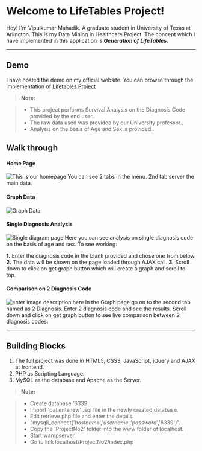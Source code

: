 Welcome to LifeTables Project!
===================


Hey! I'm Vipulkumar Mahadik. A graduate student in University of Texas at Arlington.
This is my Data Mining in Healthcare Project. The concept which I have implemented in this application is ***Generation of LifeTables***. 

----------


Demo
-------------

I have hosted the demo on my official website. You can browse through the implementation of [Lifetables Project](http://vipulkumarmahadik.co.nf/lifetables)

> **Note:**

> - This project performs Survival Analysis on the Diagnosis Code provided by the end user..
> - The raw data used was provided by our University professor..
> - Analysis on the basis of Age and Sex is provided..

Walk through
-------------
#### <i class="icon-home"></i> Home Page

![This is our homepage](https://cloud.githubusercontent.com/assets/9349690/18964049/e9676f3a-863c-11e6-840b-027b0f9817a9.PNG)
You can see 2 tabs in the menu. 2nd tab server the main data.

#### <i class="icon-signal"></i> Graph Data

![Graph Data](https://cloud.githubusercontent.com/assets/9349690/18964050/e967d042-863c-11e6-8059-a561e7e6d4dd.PNG).

#### <i class="icon-tag"></i> Single Diagnosis Analysis

![Single diagram page](https://cloud.githubusercontent.com/assets/9349690/18964051/e969b966-863c-11e6-8349-1b2e99dc3290.PNG)
Here you can see analysis on single diagnosis code on the basis of age and sex. To see working:

 **1.** Enter the diagnosis code in the blank provided and chose one from
    below. 
 **2.** The data will be shown on the page loaded through AJAX call.
 **3.** Scroll down to click on get graph button which will create a graph
    and scroll to top.



#### <i class="icon-tags"></i> Comparison on 2 Diagnosis Code 

![enter image description here](https://cloud.githubusercontent.com/assets/9349690/18964052/e96d01a2-863c-11e6-91ba-ffec957a9f32.PNG)
In the Graph page go on to the second tab named as 2 Diagnosis. Enter 2 diagnosis code and see the results.
Scroll down and click on get graph button to see live comparison between 2 diagnosis codes.



----------


Building Blocks
-------------------

 1. The full project was done in HTML5, CSS3, JavaScript, jQuery and AJAX at frontend.
 2. PHP as Scripting Language.
 3. MySQL as the database and Apache as the Server.



> **Note:**

> - Create database '6339'
> - Import 'patientsnew' .sql file in the newly created database.
> - Edit retrieve.php file and enter the details.
> - "mysqli_connect('*hostname*','*username*','*password*','6339')".
> - Copy the 'ProjectNo2' folder into the www folder of localhost.
> - Start wampserver.
> - Go to link localhost/ProjectNo2/index.php